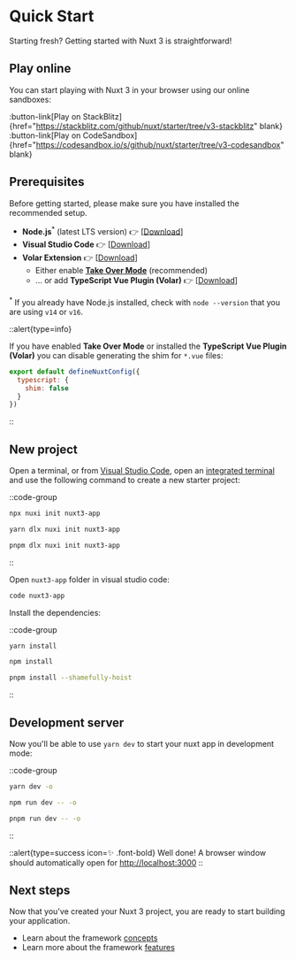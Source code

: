 # Quick Start

Starting fresh? Getting started with Nuxt 3 is straightforward!

## Play online

You can start playing with Nuxt 3 in your browser using our online sandboxes:

:button-link[Play on StackBlitz]{href="https://stackblitz.com/github/nuxt/starter/tree/v3-stackblitz" blank}
:button-link[Play on CodeSandbox]{href="https://codesandbox.io/s/github/nuxt/starter/tree/v3-codesandbox" blank}

## Prerequisites

Before getting started, please make sure you have installed the recommended setup.

* **Node.js**<sup>*</sup> (latest LTS version) 👉 [[Download](https://nodejs.org/en/download/)]
* **Visual Studio Code** 👉 [[Download](https://code.visualstudio.com/)]
* **Volar Extension** 👉 [[Download](https://marketplace.visualstudio.com/items?itemName=johnsoncodehk.volar)]
  * Either enable [**Take Over Mode**](https://github.com/johnsoncodehk/volar/discussions/471) (recommended)
  * ... or add **TypeScript Vue Plugin (Volar)** 👉 [[Download](https://marketplace.visualstudio.com/items?itemName=johnsoncodehk.vscode-typescript-vue-plugin)]

<sup>*</sup> If you already have Node.js installed, check with `node --version` that you are using `v14` or `v16`.

::alert{type=info}

If you have enabled **Take Over Mode** or installed the **TypeScript Vue Plugin (Volar)** you can disable generating the shim for `*.vue` files:

```js
export default defineNuxtConfig({
  typescript: {
    shim: false
  }
})
```

::

## New project

Open a terminal, or from [Visual Studio Code](https://code.visualstudio.com/), open an [integrated terminal](https://code.visualstudio.com/docs/editor/integrated-terminal) and use the following command to create a new starter project:

::code-group

```bash [npx]
npx nuxi init nuxt3-app
```

```bash [yarn2]
yarn dlx nuxi init nuxt3-app
```

```bash [pnpm]
pnpm dlx nuxi init nuxt3-app
```

::

Open `nuxt3-app` folder in visual studio code:

```bash
code nuxt3-app
```

Install the dependencies:

::code-group

```bash [yarn]
yarn install
```

```bash [npm]
npm install
```

```bash [pnpm]
pnpm install --shamefully-hoist
```

::

## Development server

Now you'll be able to use `yarn dev` to start your nuxt app in development mode:

::code-group

```bash [yarn]
yarn dev -o
```

```bash [npm]
npm run dev -- -o
```

```bash [pnpm]
pnpm run dev -- -o
```

::

::alert{type=success icon=✨ .font-bold}
Well done! A browser window should automatically open for <http://localhost:3000>
::

## Next steps

Now that you've created your Nuxt 3 project, you are ready to start building your application.

* Learn about the framework [concepts](/guide/concepts)
* Learn more about the framework [features](/guide/features)
